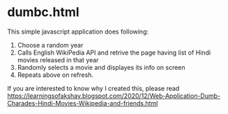 dumbc.html
==========

This simple javascript application does following:
1. Choose a random year
2. Calls English WikiPedia API and retrive the page having list of Hindi movies released in that year
3. Randomly selects a movie and displayes its info on screen
4. Repeats above on refresh.

If you are interested to know why I created this, please read https://learningsofakshay.blogspot.com/2020/12/Web-Application-Dumb-Charades-Hindi-Movies-Wikipedia-and-friends.html
